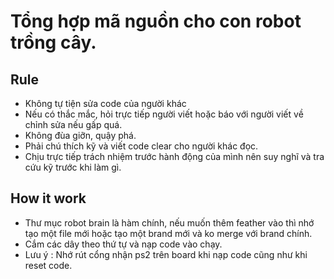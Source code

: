 
# Tổng hợp mã nguồn cho con robot trồng cây.

## Rule
- Không tự tiện sửa code của người khác
- Nếu có thắc mắc, hỏi trực tiếp người viết hoặc báo với người viết về chỉnh sửa nếu gấp quá.
- Không đùa giỡn, quậy phá.
- Phải chú thích kỹ và viết code clear cho người khác đọc.
- Chịu trực tiếp trách nhiệm trước hành động của mình nên suy nghĩ và tra cứu kỹ trước khi làm gì.

## How it work
- Thư mục robot brain là hàm chính, nếu muốn thêm feather vào thì nhớ tạo một file mới hoặc tạo một brand mới và ko merge với brand chính.
- Cắm các dây theo thứ tự và nạp code vào chạy.
- Lưu ý : Nhớ rút cổng nhận ps2 trên board khi nạp code cũng như khi reset code.
